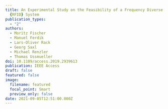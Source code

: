 ```yaml
---
title: An Experimental Study on the Feasibility of a Frequency Diverse {UHF}
  {RFID} System
publication_types:
  - "2"
authors:
  - Moritz Fischer
  - Manuel Ferdik
  - Lars-Oliver Rack
  - Georg Saxl
  - Michael Renzler
  - Thomas Ussmueller
doi: 10.1109/access.2019.2939613
publication: IEEE Access
draft: false
featured: false
image:
  filename: featured
  focal_point: Smart
  preview_only: false
date: 2021-09-05T12:51:00.000Z
---
```

